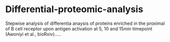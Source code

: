 # Differential-proteomic-analysis
Stepwise analysis of differentia anaysis of proteins enriched in the proximal of
B cell receptor upon antigen activation at 5, 10 and 15min timepoint (Awoniyi et al., bioRxiv).....
